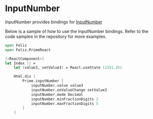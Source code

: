 # InputNumber

InputNumber provides bindings for [InputNumber](https://www.primefaces.org/primereact/inputnumber/)

Below is a sample of how to use the InputNumber bindings. Refer to the code samples in the repository for more examples.

```fsharp
open Feliz
open Feliz.PrimeReact

[<ReactComponent>]
let Index () =
    let (value3, setValue3) = React.useState (2351.35)

    Html.div [
        Prime.inputNumber [
            inputNumber.value value3
            inputNumber.onValueChange setValue3
            inputNumber.mode Decimal
            inputNumber.minFractionDigits 2
            inputNumber.maxFractionDigits 5
        ]
    ]
```